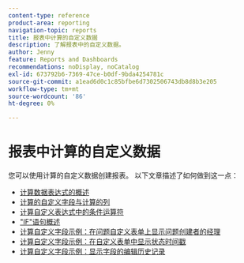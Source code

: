 ```yaml
---
content-type: reference
product-area: reporting
navigation-topic: reports
title: 报表中计算的自定义数据
description: 了解报表中的自定义数据。
author: Jenny
feature: Reports and Dashboards
recommendations: noDisplay, noCatalog
exl-id: 673792b6-7369-47ce-b0df-9bda4254781c
source-git-commit: a1ead6d0c1c85bfbe6d7302506743db8d8b3e205
workflow-type: tm+mt
source-wordcount: '86'
ht-degree: 0%

---
```


# 报表中计算的自定义数据

您可以使用计算的自定义数据创建报表。 以下文章描述了如何做到这一点：

* [计算数据表达式的概述](../../../reports-and-dashboards/reports/calc-cstm-data-reports/calculated-data-expressions.md)
* [计算的自定义字段与计算的列](../../../reports-and-dashboards/reports/calc-cstm-data-reports/calculated-custom-fields-calculated-columns.md)
* [计算自定义表达式中的条件运算符](../../../reports-and-dashboards/reports/calc-cstm-data-reports/condition-operators-calculated-custom-expressions.md)
* [&quot;IF&quot;语句概述](../../../reports-and-dashboards/reports/calc-cstm-data-reports/if-statements-overview.md)
* [计算自定义字段示例：在问题自定义表单上显示问题创建者的经理](../../../reports-and-dashboards/reports/calc-cstm-data-reports/custom-field-manager-issue-creator-on-issue-form.md)
* [计算自定义字段示例：在自定义表单中显示状态时间戳](../../../reports-and-dashboards/reports/calc-cstm-data-reports/example-status-timestamp-in-calculated-field.md)
* [计算自定义字段示例：显示字段的编辑历史记录](../../../reports-and-dashboards/reports/calc-cstm-data-reports/calculated-field-example-edit-history-of-another-field.md)
  <!--outdated: * [Basic Report Creation Program for the new Workfront experience](https://one.workfront.com/s/basic-report-creation-program)-->
